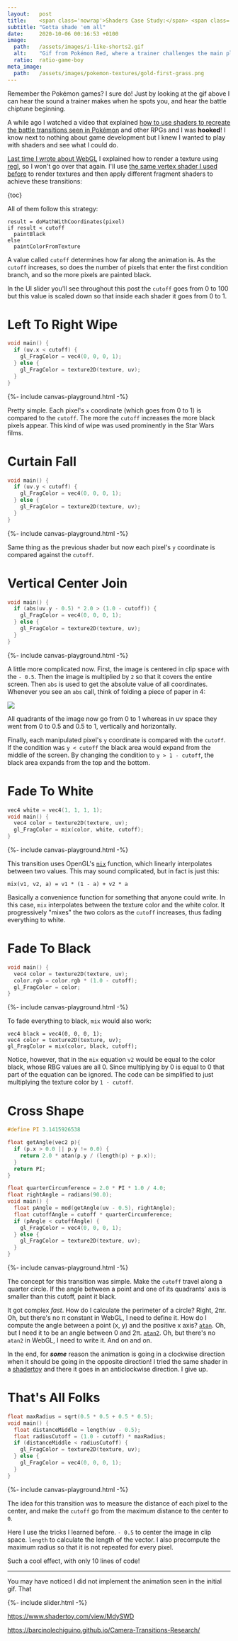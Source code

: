 ```yaml
---
layout:   post
title:    <span class='nowrap'>Shaders Case Study:</span> <span class='nowrap'>Pokémon Battle Transitions</span>
subtitle: "Gotta shade 'em all"
date:     2020-10-06 00:16:53 +0100
image:
  path:   /assets/images/i-like-shorts2.gif
  alt:    "Gif from Pokémon Red, where a trainer challenges the main player and says 'I like shorts'."
  ratio:  ratio-game-boy
meta_image:
  path:   /assets/images/pokemon-textures/gold-first-grass.png
---
```


Remember the Pokémon games? I sure do! Just by looking at the gif above I can hear the sound a trainer makes when he spots you, and hear the battle chiptune beginning.

A while ago I watched a video that explained [how to use shaders to recreate the battle transitions seen in Pokémon] and other RPGs and I was **hooked**! I know next to nothing about game development but I knew I wanted to play with shaders and see what I could do.

[Last time I wrote about WebGL] I explained how to render a texture using [regl], so I won't go over that again. I'll use [the same vertex shader I used before] to render textures and then apply different fragment shaders to achieve these transitions:

{toc}

All of them follow this strategy:

```
result = doMathWithCoordinates(pixel)
if result < cutoff
  paintBlack
else
  paintColorFromTexture
```

A value called `cutoff` determines how far along the animation is.
As the `cutoff` increases, so does the number of pixels that enter the first condition branch, and so the more pixels are painted black.

In the UI slider you'll see throughout this post the `cutoff` goes from 0 to 100 but this value is scaled down so that inside each shader it goes from 0 to 1.

<div class="scene" data-texture-src="/assets/images/pokemon-textures/red-trainer.png" markdown="1">

# Left To Right Wipe

```cpp
void main() {
  if (uv.x < cutoff) {
    gl_FragColor = vec4(0, 0, 0, 1);
  } else {
    gl_FragColor = texture2D(texture, uv);
  }
}
```

<div>{%- include canvas-playground.html -%}</div>

Pretty simple. Each pixel's `x` coordinate (which goes from 0 to 1) is compared to the `cutoff`. The more the `cutoff` increases the more black pixels appear.
This kind of wipe was used prominently in the Star Wars films.
</div>

<div class="scene" data-texture-src="/assets/images/pokemon-textures/yellow-pikachu.png" markdown="1">

# Curtain Fall

```cpp
void main() {
  if (uv.y < cutoff) {
    gl_FragColor = vec4(0, 0, 0, 1);
  } else {
    gl_FragColor = texture2D(texture, uv);
  }
}
```

<div>{%- include canvas-playground.html -%}</div>

Same thing as the previous shader but now each pixel's `y` coordinate is compared against the `cutoff`.
</div>

<div class="scene" data-texture-src="/assets/images/pokemon-textures/gold-bug-catching-grass.png" markdown="1">

# Vertical Center Join

```cpp
void main() {
  if (abs(uv.y - 0.5) * 2.0 > (1.0 - cutoff)) {
    gl_FragColor = vec4(0, 0, 0, 1);
  } else {
    gl_FragColor = texture2D(texture, uv);
  }
}
```

<div>{%- include canvas-playground.html -%}</div>

A little more complicated now. First, the image is centered in clip space with the `- 0.5`. Then the image is multiplied by `2` so that it covers the entire screen. Then `abs` is used to get the absolute value of all coordinates. Whenever you see an `abs` call, think of folding a piece of paper in 4:

<img src="/assets/images/folding-paper-in-4.png" />

All quadrants of the image now go from 0 to 1 whereas in uv space they went from 0 to 0.5 and 0.5 to 1, vertically and horizontally.

Finally, each manipulated pixel's `y` coordinate is compared with the `cutoff`. If the condition was `y < cutoff` the black area would expand from the middle of the screen. By changing the condition to `y > 1 - cutoff`, the black area expands from the top and the bottom.
</div>

<div class="scene" data-texture-src="/assets/images/pokemon-textures/gold-gyarados.png" markdown="1">

# Fade To White

```cpp
vec4 white = vec4(1, 1, 1, 1);
void main() {
  vec4 color = texture2D(texture, uv);
  gl_FragColor = mix(color, white, cutoff);
}
```

<div>{%- include canvas-playground.html -%}</div>

This transition uses OpenGL's [`mix`] function, which linearly interpolates between two values. This may sound complicated, but in fact is just this:

```
mix(v1, v2, a) = v1 * (1 - a) + v2 * a
```

Basically a convenience function for something that anyone could write. In this case, `mix` interpolates between the texture color and the white color. It progressively "mixes" the two colors as the `cutoff` increases, thus fading everything to white.
</div>

<div class="scene" data-texture-src="/assets/images/pokemon-textures/gold-rival-cave.png" markdown="1">

# Fade To Black

```cpp
void main() {
  vec4 color = texture2D(texture, uv);
  color.rgb = color.rgb * (1.0 - cutoff);
  gl_FragColor = color;
}
```

<div>{%- include canvas-playground.html -%}</div>

To fade everything to black, `mix` would also work:

```
vec4 black = vec4(0, 0, 0, 1);
vec4 color = texture2D(texture, uv);
gl_FragColor = mix(color, black, cutoff);
```

Notice, however, that in the `mix` equation `v2` would be equal to the color black, whose RBG values are all 0. Since multiplying by 0 is equal to 0 that part of the equation can be ignored. The code can be simplified to just multiplying the texture color by `1 - cutoff`.
</div>

<div class="scene" data-texture-src="/assets/images/pokemon-textures/crystal-elite5.png" markdown="1">

# Cross Shape

```cpp
#define PI 3.1415926538

float getAngle(vec2 p){
  if (p.x > 0.0 || p.y != 0.0) {
    return 2.0 * atan(p.y / (length(p) + p.x));
  }
  return PI;
}

float quarterCircumference = 2.0 * PI * 1.0 / 4.0;
float rightAngle = radians(90.0);
void main() {
  float pAngle = mod(getAngle(uv - 0.5), rightAngle);
  float cutoffAngle = cutoff * quarterCircumference;
  if (pAngle < cutoffAngle) {
    gl_FragColor = vec4(0, 0, 0, 1);
  } else {
    gl_FragColor = texture2D(texture, uv);
  }
}
```

<div>{%- include canvas-playground.html -%}</div>

The concept for this transition was simple. Make the `cutoff` travel along a quarter circle. If the angle between a point and one of its quadrants' axis is smaller than this cutoff, paint it black.

It got complex _fast_. How do I calculate the perimeter of a circle? Right, 2πr. Oh, but there's no π constant in WebGL, I need to define it. How do I compute the angle between a point (x, y) and the positive x axis? [`atan`]. Oh, but I need it to be an angle between 0 and 2π. [`atan2`]. Oh, but there's no `atan2` in WebGL, I need to write it. And on and on.

In the end, for **_some_** reason the animation is going in a clockwise direction when it should be going in the opposite direction! I tried the same shader in a [shadertoy] and there it goes in an anticlockwise direction. I give up.
</div>

<div class="scene" data-texture-src="/assets/images/pokemon-textures/gold-ho-oh.png" markdown="1">

# That's All Folks

```cpp
float maxRadius = sqrt(0.5 * 0.5 + 0.5 * 0.5);
void main() {
  float distanceMiddle = length(uv - 0.5);
  float radiusCutoff = (1.0 - cutoff) * maxRadius;
  if (distanceMiddle < radiusCutoff) {
    gl_FragColor = texture2D(texture, uv);
  } else {
    gl_FragColor = vec4(0, 0, 0, 1);
  }
}
```

<div>{%- include canvas-playground.html -%}</div>

The idea for this transition was to measure the distance of each pixel to the center, and make the `cutoff` go from the maximum distance to the center to `0`.

Here I use the tricks I learned before. `- 0.5` to center the image in clip space. `length` to calculate the length of the vector. I also precompute the maximum radius so that it is not repeated for every pixel.

Such a cool effect, with only 10 lines of code!
</div>

<hr />

You may have noticed I did not implement the animation seen in the initial gif. That

<script type="text/javascript" src="/assets/js/vendor/regl-2.0.1.min.js"></script>
{%- include slider.html -%}


[how to use shaders to recreate the battle transitions seen in Pokémon]: https://www.youtube.com/watch?v=LnAoD7hgDxw
[Last time I wrote about WebGL]: 2020-10-05-regl-rendering-a-texture.md
[regl]: https://regl.party/
[the same vertex shader I used before]: 2020-10-05-regl-rendering-a-texture.md#vertex-shader
[`mix`]: https://thebookofshaders.com/glossary/?search=mix
[`atan`]: https://en.wikipedia.org/wiki/Inverse_trigonometric_functions
[`atan2`]: https://en.wikipedia.org/wiki/Atan2
[shadertoy]: https://www.shadertoy.com/

https://www.shadertoy.com/view/MdySWD

https://barcinolechiguino.github.io/Camera-Transitions-Research/
